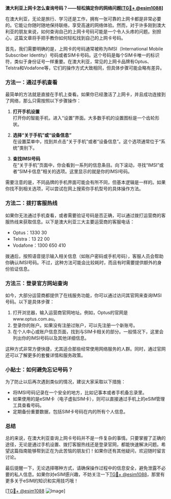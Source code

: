 **澳大利亚上网卡怎么查询号码？——轻松搞定你的网络问题[[TG💪+ @esim1088](https://t.me/s/esim1088)]**

在澳大利亚，无论是旅行、学习还是工作，拥有一张可靠的上网卡都是非常必要的。它能让你随时随地保持联络，享受高速的网络体验。然而，对于许多刚到澳大利亚的朋友来说，如何查询自己的上网卡号码可能是一个令人头疼的问题。别担心，这篇文章将手把手教你如何轻松找到自己的上网卡号码。

首先，我们需要明确的是，上网卡的号码通常被称为IMSI（International Mobile Subscriber Identity）号码或者SIM卡号码。这个号码是每个SIM卡唯一的标识符，类似于身份证号一样重要。在澳大利亚，常见的上网卡品牌有Optus、Telstra和Vodafone等，它们的操作方式大致相同，但具体步骤可能会略有差异。

### 方法一：通过手机查看

最简单的方法就是直接在手机上查看。如果你已经激活了上网卡，并且成功连接到了网络，那么只需按照以下步骤操作：

1. **打开手机设置**  
   打开你的智能手机，进入“设置”界面。大多数手机的设置图标是一个齿轮形状。

2. **选择“关于手机”或“设备信息”**  
   在设置菜单中，找到并点击“关于手机”或者“设备信息”。这个选项通常位于“系统”类别下。

3. **查找IMSI号码**  
   在“关于手机”页面中，你会看到一系列的信息条目。向下滚动，寻找“IMSI”或者“SIM卡信息”相关的选项。这里显示的就是你的IMSI号码。

需要注意的是，不同品牌的手机界面可能会有所不同，但基本逻辑是一样的。如果你找不到相关选项，可以尝试在网上搜索你手机型号的具体操作方法。

### 方法二：拨打客服热线

如果你无法通过手机查看，或者需要验证号码是否正确，可以通过拨打运营商的客服热线来获取信息。以下是澳大利亚三大主要运营商的客服电话：

- Optus：1330 30
- Telstra：13 22 00
- Vodafone：1300 650 410

拨通后，按照语音提示输入相关信息（如账户密码或手机号码），客服人员会帮助你确认IMSI号码。不过，这种方法可能会比较耗时，而且有时需要提供额外的身份验证信息。

### 方法三：登录官方网站查询

如今，大部分运营商都提供了在线服务功能，你可以通过访问其官网来查询IMSI号码。以下是具体步骤：

1. 打开浏览器，输入运营商官网地址。例如，Optus的官网是www.optus.com.au。
2. 登录你的账户。如果没有注册过账户，可以先注册一个新账号。
3. 在个人中心或账户信息页面，找到与SIM卡相关的部分。一般情况下，这里会列出你的IMSI号码以及其他详细信息。

这种方式非常方便快捷，尤其适合那些经常使用网络服务的人群。同时，通过官网还可以了解更多的套餐详情和服务政策。

### 小贴士：如何避免忘记号码？

为了防止以后再次遇到类似的情况，建议大家采取以下措施：

- 将IMSI号码记录在一个安全的地方，比如记事本或者手机备忘录里。
- 如果使用的是eSIM卡（电子虚拟SIM卡），则可以直接通过手机上的eSIM管理工具查看号码。
- 定期备份重要数据，包括SIM卡号码在内的所有个人信息。

### 总结

总的来说，在澳大利亚查询上网卡号码并不是一件复杂的事情。只要掌握了正确的途径，无论是通过手机设置、拨打客服热线还是登录官网，都能快速解决问题。希望这篇指南能够帮到正在为此苦恼的朋友们！如果你还有其他疑问，欢迎随时留言讨论。

最后提醒一下，无论选择哪种方式，请确保操作过程中的信息安全，避免泄露不必要的私人信息。如果你对eSIM感兴趣，不妨关注一下[TG💪+ @esim1088](https://t.me/s/esim1088)，那里有更多关于eSIM的知识和实用技巧哦！

[[TG💪+ @esim1088](https://t.me/s/esim1088) ![Image](https://i.postimg.cc/4NQfJmqS/Snipaste-2025-05-13-00-14-12.png)]